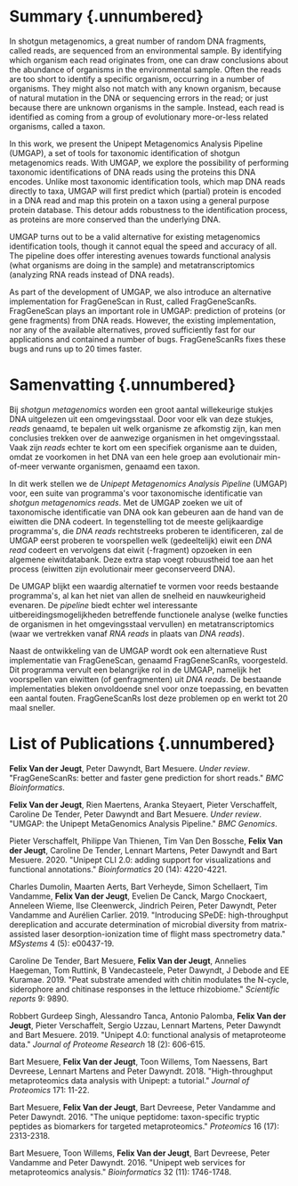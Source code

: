 # Summary {.unnumbered}

<!-- TODO samenvattingen langer maken -->

In shotgun metagenomics, a great number of random DNA fragments, called
reads, are sequenced from an environmental sample. By identifying which
organism each read originates from, one can draw conclusions about the
abundance of organisms in the environmental sample. Often the reads
are too short to identify a specific organism, occurring in a number of
organisms. They might also not match with any known organism, because of
natural mutation in the DNA or sequencing errors in the read; or just
because there are unknown organisms in the sample. Instead, each read is
identified as coming from a group of evolutionary more-or-less related
organisms, called a taxon.

<!-- TODO abundance: gevaarlijk om te zeggen, want sequenering zorgt voor bias in organismes

https://www.sciencedirect.com/science/article/abs/pii/S1047279716300795?via%3Dihub=
https://www.nature.com/articles/nature02340?error=cookies_not_supported&code=a8aa23d8-d84e-4838-a33e-742baa31d266
https://en.wikipedia.org/wiki/Metagenomics#Shotgun_metagenomics
https://www.nature.com/articles/nbt.3981?error=cookies_not_supported&code=0adb706a-edc1-40f3-87d6-86a236bf111c
https://elifesciences.org/articles/46923
-->

In this work, we present the Unipept Metagenomics Analysis Pipeline
(UMGAP), a set of tools for taxonomic identification of shotgun
metagenomics reads. With UMGAP, we explore the possibility of performing
taxonomic identifications of DNA reads using the proteins this DNA
encodes. Unlike most taxonomic identification tools, which map DNA
reads directly to taxa, UMGAP will first predict which (partial)
protein is encoded in a DNA read and map this protein on a taxon using
a general purpose protein database. This detour adds robustness to
the identification process, as proteins are more conserved than the
underlying DNA.

UMGAP turns out to be a valid alternative for existing metagenomics
identification tools, though it cannot equal the speed and accuracy
of all. The pipeline does offer interesting avenues towards
functional analysis (what organisms are doing in the sample) and
metatranscriptomics (analyzing RNA reads instead of DNA reads).

As part of the development of UMGAP, we also introduce an alternative
implementation for FragGeneScan in Rust, called FragGeneScanRs.
FragGeneScan plays an important role in UMGAP: prediction of
proteins (or gene fragments) from DNA reads. However, the existing
implementation, nor any of the available alternatives, proved
sufficiently fast for our applications and contained a number of bugs.
FragGeneScanRs fixes these bugs and runs up to 20 times faster.

# Samenvatting {.unnumbered}

Bij *shotgun metagenomics* worden een groot aantal willekeurige
stukjes DNA uitgelezen uit een omgevingsstaal. Door voor elk van deze
stukjes, *reads* genaamd, te bepalen uit welk organisme ze afkomstig
zijn, kan men conclusies trekken over de aanwezige organismen in het
omgevingsstaal. Vaak zijn *reads* echter te kort om een specifiek
organisme aan te duiden, omdat ze voorkomen in het DNA van een hele
groep aan evolutionair min-of-meer verwante organismen, genaamd een
taxon.

In dit werk stellen we de *Unipept Metagenomics Analysis Pipeline*
(UMGAP) voor, een suite van programma's voor taxonomische identificatie
van *shotgun metagenomics reads*. Met de UMGAP zoeken we uit of
taxonomische identificatie van DNA ook kan gebeuren aan de hand van de
eiwitten die DNA codeert. In tegenstelling tot de meeste gelijkaardige
programma's, die *DNA reads* rechtstreeks proberen te identificeren, zal
de UMGAP eerst proberen te voorspellen welk (gedeeltelijk) eiwit een
*DNA read* codeert en vervolgens dat eiwit (-fragment) opzoeken in een
algemene eiwitdatabank. Deze extra stap voegt robuustheid toe aan het
process (eiwitten zijn evolutionair meer geconserveerd DNA).

De UMGAP blijkt een waardig alternatief te vormen voor reeds
bestaande programma's, al kan het niet van allen de snelheid en
nauwkeurigheid evenaren. De *pipeline* biedt echter wel interessante
uitbereidingsmogelijkheden betreffende functionele analyse (welke
functies de organismen in het omgevingsstaal vervullen) en
metatranscriptomics (waar we vertrekken vanaf *RNA reads* in plaats van
*DNA reads*).

Naast de ontwikkeling van de UMGAP wordt ook een alternatieve Rust
implementatie van FragGeneScan, genaamd FragGeneScanRs, voorgesteld.
Dit programma vervult een belangrijke rol in de UMGAP, namelijk het
voorspellen van eiwitten (of genfragmenten) uit *DNA reads*. De
bestaande implementaties bleken onvoldoende snel voor onze toepassing,
en bevatten een aantal fouten. FragGeneScanRs lost deze problemen op en
werkt tot 20 maal sneller.

# List of Publications {.unnumbered}

**Felix Van der Jeugt**, Peter Dawyndt, Bart Mesuere. *Under review*.
"FragGeneScanRs: better and faster gene prediction for short reads."
*BMC Bioinformatics*.

**Felix Van der Jeugt**, Rien Maertens, Aranka Steyaert, Pieter
Verschaffelt, Caroline De Tender, Peter Dawyndt and Bart Mesuere. *Under
review*. "UMGAP: the Unipept MetaGenomics Analysis Pipeline." *BMC
Genomics*.

Pieter Verschaffelt, Philippe Van Thienen, Tim Van Den Bossche, **Felix
Van der Jeugt**, Caroline De Tender, Lennart Martens, Peter Dawyndt and
Bart Mesuere. 2020. "Unipept CLI 2.0: adding support for visualizations
and functional annotations." *Bioinformatics* 20 (14): 4220-4221.

Charles Dumolin, Maarten Aerts, Bart Verheyde, Simon Schellaert, Tim
Vandamme, **Felix Van der Jeugt**, Evelien De Canck, Margo Cnockaert,
Anneleen Wieme, Ilse Cleenwerck, Jindrich Peiren, Peter Dawyndt, Peter
Vandamme and Aurélien Carlier. 2019. "Introducing SPeDE: high-throughput
dereplication and accurate determination of microbial diversity from
matrix-assisted laser desorption-ionization time of flight mass
spectrometry data." *MSystems* 4 (5): e00437-19.

Caroline De Tender, Bart Mesuere, **Felix Van der Jeugt**, Annelies
Haegeman, Tom Ruttink, B Vandecasteele, Peter Dawyndt, J Debode and
EE Kuramae. 2019. "Peat substrate amended with chitin modulates the
N-cycle, siderophore and chitinase responses in the lettuce rhizobiome."
*Scientific reports* 9: 9890.

Robbert Gurdeep Singh, Alessandro Tanca, Antonio Palomba, **Felix Van
der Jeugt**, Pieter Verschaffelt, Sergio Uzzau, Lennart Martens, Peter
Dawyndt and Bart Mesuere. 2019. "Unipept 4.0: functional analysis of
metaproteome data." *Journal of Proteome Research* 18 (2): 606-615.

Bart Mesuere, **Felix Van der Jeugt**, Toon Willems, Tom Naessens, Bart
Devreese, Lennart Martens and Peter Dawyndt. 2018. "High-throughput
metaproteomics data analysis with Unipept: a tutorial." *Journal of
Proteomics* 171: 11-22.

Bart Mesuere, **Felix Van der Jeugt**, Bart Devreese, Peter Vandamme
and Peter Dawyndt. 2016. "The unique peptidome: taxon-specific tryptic
peptides as biomarkers for targeted metaproteomics." *Proteomics* 16
(17): 2313-2318.

Bart Mesuere, Toon Willems, **Felix Van der Jeugt**, Bart Devreese,
Peter Vandamme and Peter Dawyndt. 2016. "Unipept web services for
metaproteomics analysis." *Bioinformatics* 32 (11): 1746-1748.
